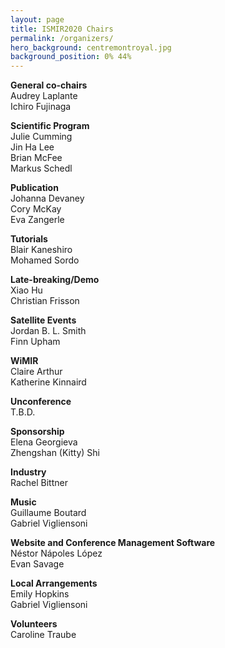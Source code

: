 ```yaml
---
layout: page
title: ISMIR2020 Chairs
permalink: /organizers/
hero_background: centremontroyal.jpg
background_position: 0% 44%
---
```

**General co-chairs**  
Audrey Laplante  
Ichiro Fujinaga  

**Scientific Program**  
Julie Cumming  
Jin Ha Lee  
Brian McFee  
Markus Schedl  

**Publication**  
Johanna Devaney  
Cory McKay  
Eva Zangerle 

**Tutorials**  
Blair Kaneshiro  
Mohamed Sordo 

**Late-breaking/Demo**  
Xiao Hu  
Christian Frisson  

**Satellite Events**  
Jordan B. L. Smith  
Finn Upham  

**WiMIR**  
Claire Arthur  
Katherine Kinnaird  

**Unconference**  
T.B.D.  

**Sponsorship**  
Elena Georgieva  
Zhengshan (Kitty) Shi  

**Industry**  
Rachel Bittner 

**Music**  
Guillaume Boutard  
Gabriel Vigliensoni  

**Website and Conference Management Software**  
Néstor Nápoles López  
Evan Savage  

**Local Arrangements**  
Emily Hopkins  
Gabriel Vigliensoni  

**Volunteers**  
Caroline Traube



